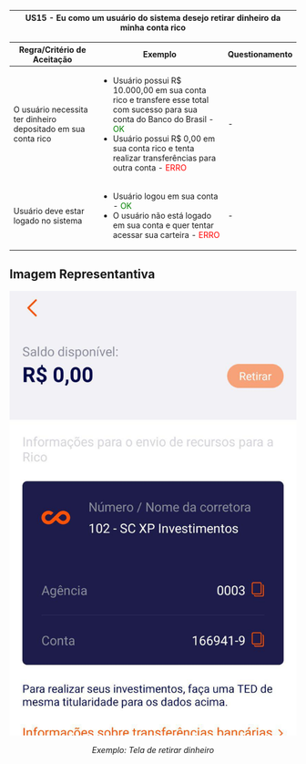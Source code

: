 <table>
    <thead>
        <tr>
            <th colspan="2" rowspan="2"> US15 - Eu como um usuário do sistema desejo retirar dinheiro da minha conta rico</th>
        </tr>        
    </thead>
</table>

<table>
    <thead>
        <tr>
            <th>Regra/Critério de Aceitação</th>
            <th>Exemplo</th>
            <th>Questionamento</th>
        </tr>        
    </thead>
    <tbody>
        <tr>
            <td>O usuário necessita ter dinheiro depositado em sua conta rico</td>
            <td>
                <ul>
                    <li>Usuário possui R$ 10.000,00 em sua conta rico e transfere esse total com sucesso para sua conta do Banco do Brasil  - <span style="color:green">OK</span></li>
                    <li>Usuário possui R$ 0,00 em sua conta rico e tenta realizar transferências para outra conta - <span style="color:red">ERRO</span></li>
                </ul>
            </td>
            <td> - </td>
        </tr>
        <tr>
            <td>Usuário deve estar logado no sistema</td>
            <td>
                <ul>
                    <li>Usuário logou em sua conta - <span style="color:green">OK</span></li>
                    <li>O usuário não está logado em sua conta e quer tentar acessar sua carteira - <span style="color:red">ERRO</span></li>
                </ul>
            </td>
            <td> - </td>
        </tr>
    </tbody>
</table>

## **Imagem Representantiva**

![US01](../../../img/retirar.jpg)
<p align="center"><i>Exemplo: Tela de retirar dinheiro</i></p>